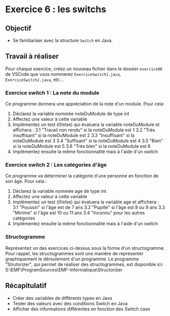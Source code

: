 # Exercice 6 : les switchs

## Objectif

- Se familiariser avec la structure `Switch` en Java.

## Travail à réaliser

Pour  chaque  exercice,  créez  un  nouveau  fichier  dans  le dossier `exercice06` de VSCode  que  vous  nommerez `ExerciceSwitch1.java`, `ExerciceSwitch2.java`, etc...


### Exercice switch 1 : La note du module

Ce programme donnera une appréciation de la note d'un module.
Pour cela:
1. Déclarez la variable nommée noteDuModule de type int
2. Affectez une valeur à cette variable
3. Implémentez un test (if/else) qui évaluera la variable noteDuModule et affichera :
3.1 "Travail non rendu" si la noteDuModule est 1 
3.2 "Très insuffisant" si la noteDuModule est 2 
3.3 "Insuffisant" si la noteDuModule est 3
3.4 "Suffisant" si la noteDuModule est 4
3.5 "Bien" si la noteDuModule est 5
3.6 "Très bien" si la noteDuModule est 6
4. Implémentez ensuite la même fonctionnalité mais à l'aide d'un switch

### Exercice switch 2 : Les catégories d'âge
Ce programme va déterminer la catégorie d'une personne en fonction de son âge.
Pour cela :
1. Déclarez la variable nommée age de type int
2. Affectez une valeur à cette variable
3. Implémentez un test (if/else) qui évaluera la variable age et affichera :
3.1 "Poussin" si l'âge est de 7 ans
3.2 "Pupille" si l'âge est 8 ou 9 ans
3.3 "Minime" si l'âge est 10 ou 11 ans
3.4 "Inconnu" pour les autres catégories
4. Implémentez ensuite la même fonctionnalité mais à l'aide d'un switch

### Structogramme 
Représentez un des exercices ci-dessus sous la forme d'un structogramme. 
Pour rappel, les structogrammes sont une manière de représenter graphiquement le déroulement d'un programme. 
Le programme "Strutorizer", qui permet de réaliser des structogrammes, est disponible ici: S:\EMF\ProgramSources\EMF-Informatique\Structorizer


## Récapitulatif 
- Créer des variables de différents types en Java
- Tester des valeurs avec des conditions Switch en Java
- Afficher des informations différentes en fonction des Switch case